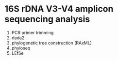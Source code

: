 # 16S rDNA V3-V4 amplicon sequencing analysis

1. PCR primer trimming
2. dada2
3. phylogenetic tree construction (RAxML)
4. phyloseq
5. LEfSe
